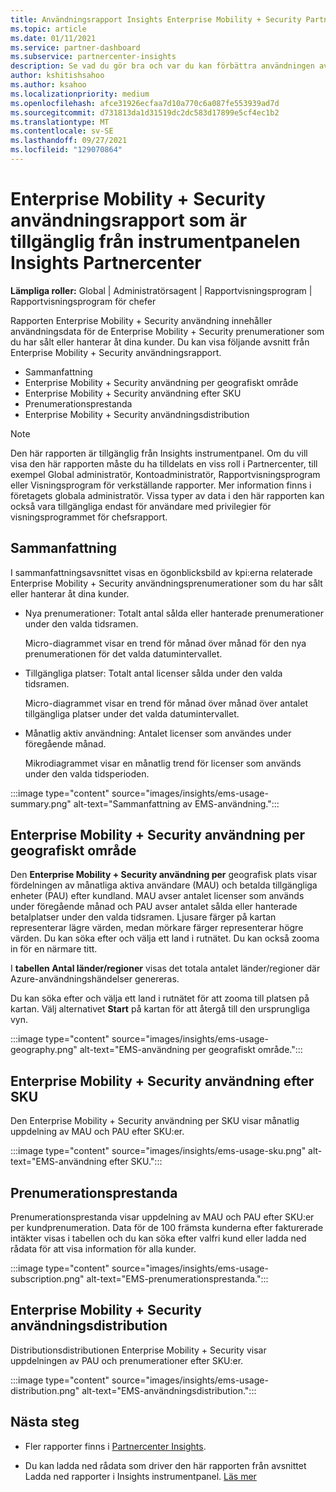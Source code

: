 ```yaml
---
title: Användningsrapport Insights Enterprise Mobility + Security Partnercenter
ms.topic: article
ms.date: 01/11/2021
ms.service: partner-dashboard
ms.subservice: partnercenter-insights
description: Se vad du gör bra och var du kan förbättra användningen av Enterprise Mobility + Security prenumerationer som du säljer eller hanterar för dina kunder.
author: kshitishsahoo
ms.author: ksahoo
ms.localizationpriority: medium
ms.openlocfilehash: afce31926ecfaa7d10a770c6a087fe553939ad7d
ms.sourcegitcommit: d731813da1d31519dc2dc583d17899e5cf4ec1b2
ms.translationtype: MT
ms.contentlocale: sv-SE
ms.lasthandoff: 09/27/2021
ms.locfileid: "129070864"
---
```

# <a name="enterprise-mobility--security-usage-report-available-from-the-partner-center-insights-dashboard"></a>Enterprise Mobility + Security användningsrapport som är tillgänglig från instrumentpanelen Insights Partnercenter

**Lämpliga roller:** Global | Administratörsagent | Rapportvisningsprogram | Rapportvisningsprogram för chefer

Rapporten Enterprise Mobility + Security användning innehåller användningsdata för de Enterprise Mobility + Security prenumerationer som du har sålt eller hanterar åt dina kunder. Du kan visa följande avsnitt från Enterprise Mobility + Security användningsrapport.

- Sammanfattning
- Enterprise Mobility + Security användning per geografiskt område
- Enterprise Mobility + Security användning efter SKU
- Prenumerationsprestanda
- Enterprise Mobility + Security användningsdistribution

 > [!NOTE]
 > Den här rapporten är tillgänglig från Insights instrumentpanel. Om du vill visa den här rapporten måste du ha tilldelats en viss roll i Partnercenter, till exempel Global administratör, Kontoadministratör, Rapportvisningsprogram eller Visningsprogram för verkställande rapporter. Mer information finns i företagets globala administratör. Vissa typer av data i den här rapporten kan också vara tillgängliga endast för användare med privilegier för visningsprogrammet för chefsrapport.

## <a name="summary"></a>Sammanfattning

I sammanfattningsavsnittet visas en ögonblicksbild av kpi:erna relaterade Enterprise Mobility + Security användningsprenumerationer som du har sålt eller hanterar åt dina kunder. 

- Nya prenumerationer: Totalt antal sålda eller hanterade prenumerationer under den valda tidsramen.

   Micro-diagrammet visar en trend för månad över månad för den nya prenumerationen för det valda datumintervallet.

- Tillgängliga platser: Totalt antal licenser sålda under den valda tidsramen.

   Micro-diagrammet visar en trend för månad över månad över antalet tillgängliga platser under det valda datumintervallet.

- Månatlig aktiv användning: Antalet licenser som användes under föregående månad.

   Mikrodiagrammet visar en månatlig trend för licenser som används under den valda tidsperioden.

:::image type="content" source="images/insights/ems-usage-summary.png" alt-text="Sammanfattning av EMS-användning.":::

## <a name="enterprise-mobility--security-usage-by-geography"></a>Enterprise Mobility + Security användning per geografiskt område

Den **Enterprise Mobility + Security användning per** geografisk plats visar fördelningen av månatliga aktiva användare (MAU) och betalda tillgängliga enheter (PAU) efter kundland. MAU avser antalet licenser som används under föregående månad och PAU avser antalet sålda eller hanterade betalplatser under den valda tidsramen. Ljusare färger på kartan representerar lägre värden, medan mörkare färger representerar högre värden. Du kan söka efter och välja ett land i rutnätet. Du kan också zooma in för en närmare titt.

I **tabellen Antal länder/regioner** visas det totala antalet länder/regioner där Azure-användningshändelser genereras.

Du kan söka efter och välja ett land i rutnätet för att zooma till platsen på kartan. Välj alternativet **Start** på kartan för att återgå till den ursprungliga vyn.

:::image type="content" source="images/insights/ems-usage-geography.png" alt-text="EMS-användning per geografiskt område.":::

## <a name="enterprise-mobility--security-usage-by-sku"></a>Enterprise Mobility + Security användning efter SKU

Den Enterprise Mobility + Security användning per SKU visar månatlig uppdelning av MAU och PAU efter SKU:er.

:::image type="content" source="images/insights/ems-usage-sku.png" alt-text="EMS-användning efter SKU.":::

## <a name="subscriptions-performance"></a>Prenumerationsprestanda

Prenumerationsprestanda visar uppdelning av MAU och PAU efter SKU:er per kundprenumeration. Data för de 100 främsta kunderna efter fakturerade intäkter visas i tabellen och du kan söka efter valfri kund eller ladda ned rådata för att visa information för alla kunder.

:::image type="content" source="images/insights/ems-usage-subscription.png" alt-text="EMS-prenumerationsprestanda.":::

## <a name="enterprise-mobility--security-usage-distribution"></a>Enterprise Mobility + Security användningsdistribution

Distributionsdistributionen Enterprise Mobility + Security visar uppdelningen av PAU och prenumerationer efter SKU:er.

:::image type="content" source="images/insights/ems-usage-distribution.png" alt-text="EMS-användningsdistribution.":::

## <a name="next-steps"></a>Nästa steg

- Fler rapporter finns i [Partnercenter Insights](partner-center-insights.md).

- Du kan ladda ned rådata som driver den här rapporten från avsnittet Ladda ned rapporter i Insights instrumentpanel. [Läs mer](insights-download-reports.md) 
